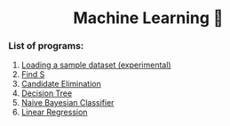 <div align="center">
  <h1>Machine Learning 🤖</h1>
</div>

### List of programs:

<div>
  <ol>
    <li><a href="https://github.com/vinsdragonis/3rd-year-labs/tree/main/ML/Load%20Dataset">Loading a sample dataset (experimental)</a></li>
    <li><a href="https://github.com/vinsdragonis/3rd-year-labs/tree/main/ML/01_FindS">Find S</a></li>
    <li><a href="https://github.com/vinsdragonis/3rd-year-labs/tree/main/ML/02_CandidateElimination">Candidate Elimination</a></li>
    <li><a href="https://github.com/vinsdragonis/3rd-year-labs/tree/main/ML/03_DecisionTree">Decision Tree</a></li>
    <li><a href="https://github.com/vinsdragonis/3rd-year-labs/tree/main/ML/04_NaiveBayesianClassifier">Naive Bayesian Classifier</a></li>
    <li><a href="https://github.com/vinsdragonis/3rd-year-labs/tree/main/ML/05_LinearRegression">Linear Regression</a>
  </ol>
</div>
